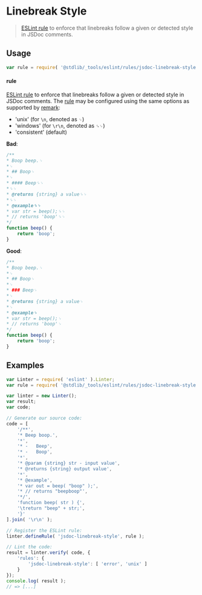 <!--

@license Apache-2.0

Copyright (c) 2018 The Stdlib Authors.

Licensed under the Apache License, Version 2.0 (the "License");
you may not use this file except in compliance with the License.
You may obtain a copy of the License at

   http://www.apache.org/licenses/LICENSE-2.0

Unless required by applicable law or agreed to in writing, software
distributed under the License is distributed on an "AS IS" BASIS,
WITHOUT WARRANTIES OR CONDITIONS OF ANY KIND, either express or implied.
See the License for the specific language governing permissions and
limitations under the License.

-->

# Linebreak Style

> [ESLint rule][eslint-rules] to enforce that linebreaks follow a given or detected style in JSDoc comments.

<section class="intro">

</section>

<!-- /.intro -->

<section class="usage">

## Usage

```javascript
var rule = require( '@stdlib/_tools/eslint/rules/jsdoc-linebreak-style' );
```

#### rule

[ESLint rule][eslint-rules] to enforce that linebreaks follow a given or detected style in JSDoc comments. The [rule][eslint-rules] may be configured using the same options as supported by [remark][remark-lint-linebreak-style]:

-   'unix' (for `\n`, denoted as `␊`)
-   'windows' (for `\r\n`, denoted as `␍␊`)
-   'consistent' (default)

**Bad**:

<!-- eslint-disable -->

```javascript
/**
* Boop beep.␊
*␊
* ## Boop␊
*␊
* #### Beep␍␊
*␍␊
* @returns {string} a value␍␊
*␍␊
* @example␍␊
* var str = beep();␍␊
* // returns 'boop'␍␊
*/
function beep() {
    return 'boop';
}
```

**Good**:

<!-- eslint-disable -->

```javascript
/**
* Boop beep.␊
*␊
* ## Boop␊
*␊
* ### Beep␊
*␊
* @returns {string} a value␊
*␊
* @example␊
* var str = beep();␊
* // returns 'boop'␊
*/
function beep() {
    return 'boop';
}
```

</section>

<!-- /.usage -->

<section class="examples">

## Examples

<!-- eslint no-undef: "error" -->

```javascript
var Linter = require( 'eslint' ).Linter;
var rule = require( '@stdlib/_tools/eslint/rules/jsdoc-linebreak-style' );

var linter = new Linter();
var result;
var code;

// Generate our source code:
code = [
    '/**',
    '* Beep boop.',
    '*',
    '* -   Beep',
    '* -   Boop',
    '*',
    '* @param {string} str - input value',
    '* @returns {string} output value',
    '*',
    '* @example',
    '* var out = beep( "boop" );',
    '* // returns "beepboop"',
    '*/',
    'function beep( str ) {',
    '\treturn "beep" + str;',
    '}'
].join( '\r\n' );

// Register the ESLint rule:
linter.defineRule( 'jsdoc-linebreak-style', rule );

// Lint the code:
result = linter.verify( code, {
    'rules': {
        'jsdoc-linebreak-style': [ 'error', 'unix' ]
    }
});
console.log( result );
// => [...]
```

</section>

<!-- /.examples -->

<section class="links">

[eslint-rules]: https://eslint.org/docs/developer-guide/working-with-rules

[remark-lint-linebreak-style]: https://github.com/remarkjs/remark-lint/tree/19150d94f89f7a0d94d083417890236d11839641/packages/remark-lint-linebreak-style

</section>

<!-- /.links -->
